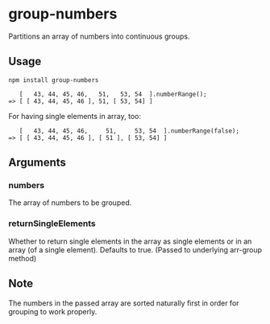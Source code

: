 # group-numbers
Partitions an array of numbers into continuous groups.

Usage
-----
````
npm install group-numbers
````
````
   [   43, 44, 45, 46,   51,   53, 54  ].numberRange();
=> [ [ 43, 44, 45, 46 ], 51, [ 53, 54] ]
````

For having single elements in array, too:
````
   [   43, 44, 45, 46,     51,     53, 54  ].numberRange(false);
=> [ [ 43, 44, 45, 46 ], [ 51 ], [ 53, 54] ]
````


Arguments
---------
### numbers
The array of numbers to be grouped.

### returnSingleElements
Whether to return single elements in the array as single elements or in an array (of a single element). Defaults to true.
(Passed to underlying arr-group method)


Note
----
The numbers in the passed array are sorted naturally first in order for grouping to work properly.
